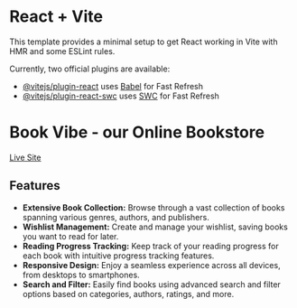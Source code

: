 # React + Vite

This template provides a minimal setup to get React working in Vite with HMR and some ESLint rules.

Currently, two official plugins are available:

- [@vitejs/plugin-react](https://github.com/vitejs/vite-plugin-react/blob/main/packages/plugin-react/README.md) uses [Babel](https://babeljs.io/) for Fast Refresh
- [@vitejs/plugin-react-swc](https://github.com/vitejs/vite-plugin-react-swc) uses [SWC](https://swc.rs/) for Fast Refresh



# Book Vibe - our Online Bookstore

[Live Site](https://b9-as8-book-vibe.netlify.app/)

## Features

- **Extensive Book Collection:** Browse through a vast collection of books spanning various genres, authors, and publishers.
- **Wishlist Management:** Create and manage your wishlist, saving books you want to read for later.
- **Reading Progress Tracking:** Keep track of your reading progress for each book with intuitive progress tracking features.
- **Responsive Design:** Enjoy a seamless experience across all devices, from desktops to smartphones.
- **Search and Filter:** Easily find books using advanced search and filter options based on categories, authors, ratings, and more.

